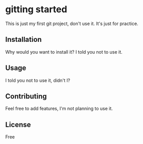 # gitting started

This is just my first git project, don't use it.
It's just for practice.

## Installation

Why would you want to install it? 
I told you not to use it.


## Usage

I told you not to use it, didn't I?

## Contributing
Feel free to add features, I'm not planning to use it.

## License
Free